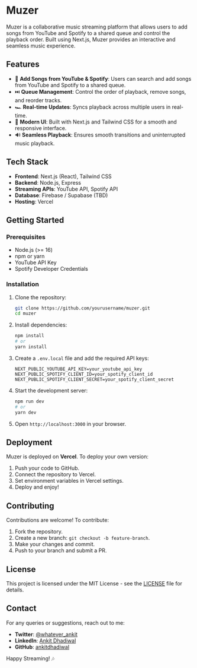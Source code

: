 # Muzer

Muzer is a collaborative music streaming platform that allows users to add songs from YouTube and Spotify to a shared queue and control the playback order. Built using Next.js, Muzer provides an interactive and seamless music experience.

## Features

- 🎵 **Add Songs from YouTube & Spotify**: Users can search and add songs from YouTube and Spotify to a shared queue.
- ⏭️ **Queue Management**: Control the order of playback, remove songs, and reorder tracks.
- 🏎️ **Real-time Updates**: Syncs playback across multiple users in real-time.
- 🎨 **Modern UI**: Built with Next.js and Tailwind CSS for a smooth and responsive interface.
- 🔊 **Seamless Playback**: Ensures smooth transitions and uninterrupted music playback.

## Tech Stack

- **Frontend**: Next.js (React), Tailwind CSS
- **Backend**: Node.js, Express
- **Streaming APIs**: YouTube API, Spotify API
- **Database**: Firebase / Supabase (TBD)
- **Hosting**: Vercel

## Getting Started

### Prerequisites

- Node.js (>= 16)
- npm or yarn
- YouTube API Key
- Spotify Developer Credentials

### Installation

1. Clone the repository:
   ```sh
   git clone https://github.com/yourusername/muzer.git
   cd muzer
   ```

2. Install dependencies:
   ```sh
   npm install  
   # or
   yarn install
   ```

3. Create a `.env.local` file and add the required API keys:
   ```env
   NEXT_PUBLIC_YOUTUBE_API_KEY=your_youtube_api_key
   NEXT_PUBLIC_SPOTIFY_CLIENT_ID=your_spotify_client_id
   NEXT_PUBLIC_SPOTIFY_CLIENT_SECRET=your_spotify_client_secret
   ```

4. Start the development server:
   ```sh
   npm run dev  
   # or
   yarn dev
   ```

5. Open `http://localhost:3000` in your browser.

## Deployment

Muzer is deployed on **Vercel**. To deploy your own version:

1. Push your code to GitHub.
2. Connect the repository to Vercel.
3. Set environment variables in Vercel settings.
4. Deploy and enjoy!

## Contributing

Contributions are welcome! To contribute:

1. Fork the repository.
2. Create a new branch: `git checkout -b feature-branch`.
3. Make your changes and commit.
4. Push to your branch and submit a PR.

## License

This project is licensed under the MIT License - see the [LICENSE](LICENSE) file for details.

## Contact

For any queries or suggestions, reach out to me:
- **Twitter**: [@whatever_ankit](https://x.com/whatever_ankit)
- **LinkedIn**: [Ankit Dhadiwal](https://www.linkedin.com/in/ankit-dhadiwal-8352a1229/)
- **GitHub**: [ankitdhadiwal](https://github.com/ankitdhadiwal)

Happy Streaming! 🎶

